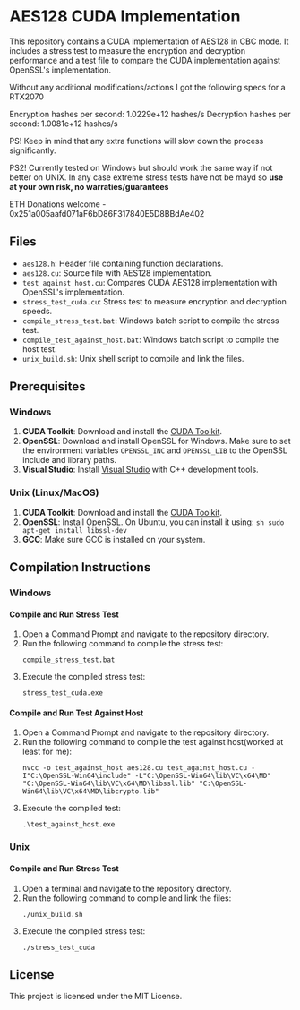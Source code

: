 # AES128 CUDA Implementation

This repository contains a CUDA implementation of AES128 in CBC mode. It includes a stress test to measure the encryption and decryption performance and a test file to compare the CUDA implementation against OpenSSL's implementation.

Without any additional modifications/actions I got the following specs for a RTX2070

Encryption hashes per second: 1.0229e+12 hashes/s
Decryption hashes per second: 1.0081e+12 hashes/s

PS! Keep in mind that any extra functions will slow down the process significantly.

PS2! Currently tested on Windows but should work the same way if not better on UNIX. In any case extreme stress tests have not be mayd so **use at your own risk, no warraties/guarantees**

ETH Donations welcome - 0x251a005aafd071aF6bD86F317840E5D8BBdAe402

## Files

- `aes128.h`: Header file containing function declarations.
- `aes128.cu`: Source file with AES128 implementation.
- `test_against_host.cu`: Compares CUDA AES128 implementation with OpenSSL's implementation.
- `stress_test_cuda.cu`: Stress test to measure encryption and decryption speeds.
- `compile_stress_test.bat`: Windows batch script to compile the stress test.
- `compile_test_against_host.bat`: Windows batch script to compile the host test.
- `unix_build.sh`: Unix shell script to compile and link the files.

## Prerequisites

### Windows

1. **CUDA Toolkit**: Download and install the [CUDA Toolkit](https://developer.nvidia.com/cuda-toolkit).
2. **OpenSSL**: Download and install OpenSSL for Windows. Make sure to set the environment variables `OPENSSL_INC` and `OPENSSL_LIB` to the OpenSSL include and library paths.
3. **Visual Studio**: Install [Visual Studio](https://visualstudio.microsoft.com/) with C++ development tools.

### Unix (Linux/MacOS)

1. **CUDA Toolkit**: Download and install the [CUDA Toolkit](https://developer.nvidia.com/cuda-toolkit).
2. **OpenSSL**: Install OpenSSL. On Ubuntu, you can install it using:
		```sh
   sudo apt-get install libssl-dev```
3. **GCC**: Make sure GCC is installed on your system.

## Compilation Instructions

### Windows

#### Compile and Run Stress Test

1. Open a Command Prompt and navigate to the repository directory.
2. Run the following command to compile the stress test:
    ```
    compile_stress_test.bat
    ```
3. Execute the compiled stress test:
    ```
    stress_test_cuda.exe
    ```

#### Compile and Run Test Against Host

1. Open a Command Prompt and navigate to the repository directory.
2. Run the following command to compile the test against host(worked at least for me):
    ```
    nvcc -o test_against_host aes128.cu test_against_host.cu -I"C:\OpenSSL-Win64\include" -L"C:\OpenSSL-Win64\lib\VC\x64\MD" "C:\OpenSSL-Win64\lib\VC\x64\MD\libssl.lib" "C:\OpenSSL-Win64\lib\VC\x64\MD\libcrypto.lib"
    ```
3. Execute the compiled test:
    ```
    .\test_against_host.exe
    ```

### Unix

#### Compile and Run Stress Test

1. Open a terminal and navigate to the repository directory.
2. Run the following command to compile and link the files:
    ```
    ./unix_build.sh
    ```
3. Execute the compiled stress test:
    ```
    ./stress_test_cuda
    ```

## License

This project is licensed under the MIT License.
